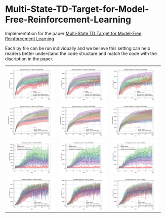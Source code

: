 # Multi-State-TD-Target-for-Model-Free-Reinforcement-Learning
Implementation for the paper [Multi-State TD Target for Model-Free Reinforcement Learning](https://arxiv.org/abs/2405.16522)

Each py file can be run individually and we believe this setting can help readers better understand the code structure and match the code with the discription in the paper.
<table>
  <tr>
    <td><img src="exp/DDPG_HalfCheetah_2steps.png" alt="DDPG_HalfCheetah_2steps" width="300"/></td>
    <td><img src="exp/DDPG_HalfCheetah_3steps.png" alt="DDPG_HalfCheetah_3steps" width="300"/></td>
    <td><img src="exp/DDPG_HalfCheetah_4steps.png" alt="DDPG_HalfCheetah_4steps"width="300"/></td>
  </tr>
  <tr>
    <td><img src="exp/SAC_HalfCheetah_2steps.png" alt="SAC_HalfCheetah_2steps" width="300"/></td>
    <td><img src="exp/SAC_HalfCheetah_3steps.png" alt="SAC_HalfCheetah_3steps" width="300"/></td>
    <td><img src="exp/SAC_HalfCheetah_4steps.png" alt="SAC_HalfCheetah_4steps"width="300"/></td>
  </tr>
  <tr>
    <td><img src="exp/DDPG_Walker_2steps.png" alt="DDPG_Walker_2steps" width="300"/></td>
    <td><img src="exp/DDPG_Walker_3steps.png" alt="DDPG_Walker_3steps" width="300"/></td>
    <td><img src="exp/DDPG_Walker_4steps.png" alt="DDPG_Walker_4steps"width="300"/></td>
  </tr>
  <tr>
    <td><img src="exp/SAC_Walker_2steps.png" alt="SAC_Walker_2steps" width="300"/></td>
    <td><img src="exp/SAC_Walker_3steps.png" alt="SAC_Walker_3steps" width="300"/></td>
    <td><img src="exp/SAC_Walker_4steps.png" alt="SAC_Walker_4steps"width="300"/></td>
  </tr>
</table>
